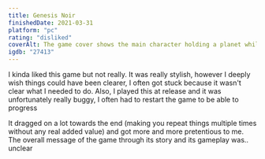 ```yaml
---
title: Genesis Noir
finishedDate: 2021-03-31
platform: "pc"
rating: "disliked"
coverAlt: The game cover shows the main character holding a planet while himself being in space
igdb: "27413"
---
```


I kinda liked this game but not really. It was really stylish, however I deeply wish things could have been clearer, I often got stuck because it wasn't clear what I needed to do. Also, I played this at release and it was unfortunately really buggy, I often had to restart the game to be able to progress

It dragged on a lot towards the end (making you repeat things multiple times without any real added value) and got more and more pretentious to me. The overall message of the game through its story and its gameplay was.. unclear
